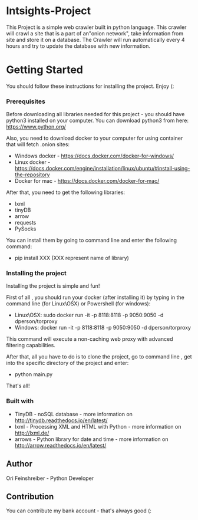 # Intsights-Project #

This Project is a simple web crawler built in python language.
This crawler will crawl a site that is a part of an"onion network", take information from site and store it on a database.
The Crawler will run automatically every 4 hours and try to update the database with new information.



# Getting Started #
You should follow these instructions for installing the project. Enjoy (:
 
### Prerequisites ###
Before downloading all libraries needed for this project - you should have python3 installed on your computer.
You can download python3 from here: https://www.python.org/

Also, you need to download docker to your computer for using container that will fetch .onion sites:
  - Windows docker - https://docs.docker.com/docker-for-windows/
  - Linux docker  - https://docs.docker.com/engine/installation/linux/ubuntu/#install-using-the-repository
  - Docker for mac - https://docs.docker.com/docker-for-mac/

After that, you need to get the following libraries:
  - lxml
  - tinyDB
  - arrow
  - requests
  - PySocks
 
You can install them by going to command line and enter the following command:

  - pip install XXX (XXX represent name of library)




### Installing the project ###
Installing the project is simple and fun!

First of all , you should run your docker (after installing it) by typing in the command line (for Linux\OSX) or Powershell (for windows): 
  - Linux\OSX:   sudo docker run -it -p 8118:8118 -p 9050:9050 -d dperson/torproxy
  - Windows: docker run -it -p 8118:8118 -p 9050:9050 -d dperson/torproxy
 
This command will execute a non-caching web proxy with advanced filtering capabilities.



After that, all you have to do is to clone the project, go to command line , get into the  specific directory of the project  and enter:
  - python main.py
  
    
That's all!


### Built with ###
  - TinyDB - noSQL database  - more information on http://tinydb.readthedocs.io/en/latest/
  - lxml - Processing XML and HTML with Python -  more information on http://lxml.de/
  - arrows - Python library for date and time - more information on http://arrow.readthedocs.io/en/latest/

  
## Author ##
 Ori Feinshreiber - Python Developer

## Contribution ##

You can contribute my bank account - that's always good (:
